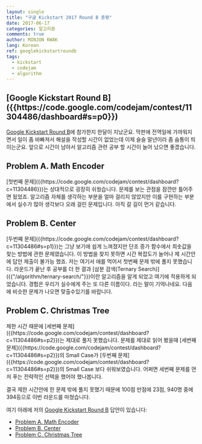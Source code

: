 ```yaml
---
layout: single
title: "구글 Kickstart 2017 Round B 총평"
date: 2017-06-17
categories: 알고리즘
comments: true
author: MINJUN KWAK
lang: Korean
ref: googlekickstartroundb
tags:
  - kickstart
  - codejam
  - algorithm
---
```


<h2> [Google Kickstart Round B]({{https://code.google.com/codejam/contest/11304486/dashboard#s=p0}}) </h2>

[Google Kickstart Round B]({{https://code.google.com/codejam/contest/11304486/dashboard#s=p0}})에 참가한지 한달이 지났군요.
막판에 전역일에 가까워지면서 일이 좀 바빠져서 해설을 작성할 시간이 없었는데 이제 슬슬 말년이라 좀 숨통이 틔이는군요.
앞으로 시간이 남아서 알고리즘 관련 공부 할 시간이 늘어 났으면 좋겠습니다.

<h2>Problem A. Math Encoder</h2>
[첫번째 문제]({{https://code.google.com/codejam/contest/dashboard?c=11304486}})는 상대적으로 굉장히 쉬웠습니다. 문제를 보는 관점을 잠깐만 틀어주면 됬었죠.
알고리즘 자체를 생각하는 부분을 얼마 걸리지 않았지만 이를 구현하는 부분에서 실수가 많아 생각보다 오래 걸린 문제입니다. 아직 갈 길이 먼거 같습니다.

<h2>Problem B. Center</h2>
[두번째 문제]({{https://code.google.com/codejam/contest/dashboard?c=11304486#s=p1}})는 그냥 보기에 쉽게 느껴졌지만 단조 증가 함수에서 최솟값을 찾는 방법에 관한 문제였습니다.
이 방법을 찾지 못하면 시간 복잡도가 늘어나 제 시간안에 답안 제출이 불가능 했죠.
저는 여기서 애를 먹어서 첫번째 문제 밖에 풀지 못했습니다.
라운드가 끝난 후 공부를 더 한 결과 [삼분 검색(Ternary Search)]({{"/algorithm/ternary-search/"}})이란 알고리즘을 알게 되었고 여기에 적용하게 되었습니다.
경험은 우리가 실수에게 주는 또 다른 이름이다. 라는 말이 기억나네요. 다음에 비슷한 문제가 나오면 맞출수있기를 바랍니다.

<h2>Problem C. Christmas Tree</h2>
제한 시간 때문에 [세번째 문제]({{https://code.google.com/codejam/contest/dashboard?c=11304486#s=p2}})는 제대로 풀지 못했습니다.
문제를 제대로 읽어 봤을때 [세번째 문제]({{https://code.google.com/codejam/contest/dashboard?c=11304486#s=p2}})의 Small Case가 [두번째 문제]({{https://code.google.com/codejam/contest/dashboard?c=11304486#s=p2}})의 Small Case 보다 쉬워보였습니다.
어쩌면 세번째 문제를 먼저 푸는 전략적인 선택을 했어야 했나봅니다.


결국 제한 시간안에 한 문제 밖에 풀지 못했기 때문에 100점 만점에 23점, 940명 중에 394등으로 이번 라운드를 마쳤습니다.


여기 아래에 저의 [Google Kickstart Round B]({{https://code.google.com/codejam/contest/11304486/dashboard#s=p0}}) 답안이 있습니다:

* [Problem A. Math Encoder]({{https://minjunkwak.github.io/algorithm/google-kickstart-roundb-1/}})
* [Problem B. Center]({{https://minjunkwak.github.io/algorithm/google-kickstart-roundb-2/}})
* [Problem C. Christmas Tree]({{https://minjunkwak.github.io/algorithm/google-kickstart-roundb-3/}})

